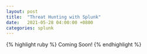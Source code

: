 ```yaml
---
layout: post
title:  "Threat Hunting with Splunk"
date:   2021-05-28 04:00:00 +0800
categories: splunk
---
```


{% highlight ruby %}
Coming Soon!
{% endhighlight %}
